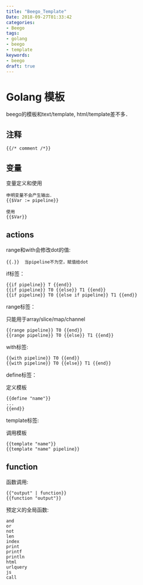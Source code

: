 ```yaml
---
title: "Beego_Template"
Date: 2018-09-27T01:33:42
categories:
- Beego
tags:
- golang
- beego
- template
keywords:
- beego
draft: true
---
```


# Golang 模板

beego的模板和text/template, html/template差不多．

## 注释

    {{/* comment /*}}

## 变量

变量定义和使用

    申明变量不会产生输出．
    {{$Var := pipeline}}

    使用
    {{$Var}}

## actions

range和with会修改dot的值:

    {{.}}  当pipeline不为空，赋值给dot

if标签：

    {{if pipeline}} T {{end}}
    {{if pipeline}} T0 {{else}} T1 {{end}}
    {{if pipeline}} T0 {{else if pipeline}} T1 {{end}}

range标签：

只能用于array/slice/map/channel

    {{range pipeline}} T0 {{end}}
    {{range pipeline}} T0 {{else}} T1 {{end}}

with标签:

    {{with pipeline}} T0 {{end}}
    {{with pipeline}} T0 {{else}} T1 {{end}}

define标签：

定义模板

    {{define "name"}}
    ...
    {{end}}

template标签:

调用模板

    {{template "name"}}
    {{template "name" pipeline}}

## function

函数调用:

    {{"output" | function}}
    {{function "output"}}

预定义的全局函数:

    and
    or
    not
    len
    index
    print
    printf
    println
    html
    urlquery
    js
    call
